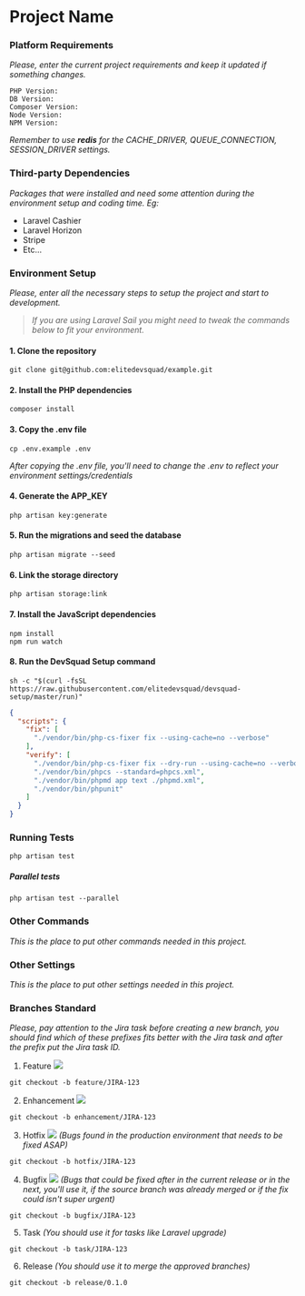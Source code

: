 # Project Name

### Platform Requirements

_Please, enter the current project requirements and keep it updated if something changes._

```text
PHP Version:
DB Version:
Composer Version:
Node Version:
NPM Version:
```

_Remember to use **redis** for the CACHE_DRIVER, QUEUE_CONNECTION, SESSION_DRIVER settings._

### Third-party Dependencies

_Packages that were installed and need some attention during the environment setup and coding time. Eg:_

* Laravel Cashier
* Laravel Horizon
* Stripe
* Etc...

### Environment Setup

_Please, enter all the necessary steps to setup the project and start to development._

> _If you are using Laravel Sail you might need to tweak the commands below to fit your environment._

#### 1. Clone the repository

```shell
git clone git@github.com:elitedevsquad/example.git
```

#### 2. Install the PHP dependencies

```shell
composer install
```

#### 3. Copy the .env file

```shell
cp .env.example .env
```

_After copying the .env file, you'll need to change the .env to reflect your environment settings/credentials_

#### 4. Generate the APP_KEY

```shell
php artisan key:generate
```

#### 5. Run the migrations and seed the database

```shell
php artisan migrate --seed
```

#### 6. Link the storage directory

```shell
php artisan storage:link
```

#### 7. Install the JavaScript dependencies

```shell
npm install
npm run watch
```

#### 8. Run the DevSquad Setup command

```shell
sh -c "$(curl -fsSL https://raw.githubusercontent.com/elitedevsquad/devsquad-setup/master/run)"
```

```json
{
  "scripts": {
    "fix": [
      "./vendor/bin/php-cs-fixer fix --using-cache=no --verbose"
    ],
    "verify": [
      "./vendor/bin/php-cs-fixer fix --dry-run --using-cache=no --verbose --stop-on-violation",
      "./vendor/bin/phpcs --standard=phpcs.xml",
      "./vendor/bin/phpmd app text ./phpmd.xml",
      "./vendor/bin/phpunit"
    ]
  }
}
```

### Running Tests

```shell
php artisan test
```

##### Parallel tests

```shell
php artisan test --parallel
```

### Other Commands

_This is the place to put other commands needed in this project._

### Other Settings

_This is the place to put other settings needed in this project._

### Branches Standard

_Please, pay attention to the Jira task before creating a new branch, you should find which of these prefixes fits
better with the Jira task and after the prefix put the Jira task ID._

1. Feature ![](https://team-devsquad.atlassian.net/secure/viewavatar?avatarId=10315&avatarType=issuetype)

```shell
git checkout -b feature/JIRA-123
```

2. Enhancement ![](https://team-devsquad.atlassian.net/secure/viewavatar?avatarId=10318&avatarType=issuetype)

```shell
git checkout -b enhancement/JIRA-123
```

3. Hotfix ![](https://team-devsquad.atlassian.net/secure/viewavatar?avatarId=10303&avatarType=issuetype) _(Bugs found in
   the production environment that needs to be fixed ASAP)_

```shell
git checkout -b hotfix/JIRA-123
```

4. Bugfix ![](https://team-devsquad.atlassian.net/secure/viewavatar?avatarId=10308&avatarType=issuetype) _(Bugs that
   could be fixed after in the current release or in the next, you'll use it, if the source branch was already merged or
   if the fix could isn't super urgent)_

```shell
git checkout -b bugfix/JIRA-123
```

5. Task _(You should use it for tasks like Laravel upgrade)_

```shell
git checkout -b task/JIRA-123
```

6. Release _(You should use it to merge the approved branches)_

```shell
git checkout -b release/0.1.0
```
